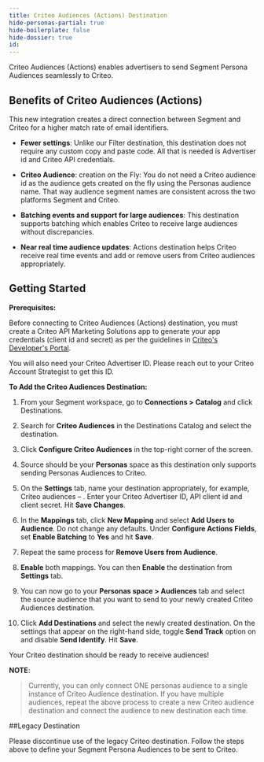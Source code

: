 ```yaml
---
title: Criteo Audiences (Actions) Destination
hide-personas-partial: true
hide-boilerplate: false
hide-dossier: true
id:
---
```

Criteo Audiences (Actions) enables advertisers to send Segment Persona Audiences seamlessly to Criteo.

## Benefits of Criteo Audiences (Actions)

This new integration creates a direct connection between Segment and Criteo for a higher match rate of email identifiers.  

- **Fewer settings**: Unlike our Filter destination, this destination does not require any custom copy and paste code. All that is needed is Advertiser id and Criteo API credentials.

- **Criteo Audience**: creation on the Fly: You do not need a Criteo audience id as the audience gets created on the fly using the Personas audience name. That way audience segment names are consistent across the two platforms Segment and Criteo.

- **Batching events and support for large audiences**: This destination supports batching which enables Criteo to receive large audiences without discrepancies.

- **Near real time audience updates**: Actions destination helps Criteo receive real time events and add or remove users from Criteo audiences appropriately.

## Getting Started

**Prerequisites:**  

Before connecting to Criteo Audiences (Actions) destination, you must create a Criteo API Marketing Solutions app to generate your app credentials (client id and secret) as per the guidelines in [Criteo's Developer's Portal](https://developers.criteo.com/marketing-solutions/docs/onboarding-checklist).  

You will also need your Criteo Advertiser ID. Please reach out to your Criteo Account Strategist to get this ID.

**To Add the Criteo Audiences Destination:**

1. From your Segment workspace, go to **Connections > Catalog** and click Destinations.

2. Search for **Criteo Audiences** in the Destinations Catalog and select the destination.

3. Click **Configure Criteo Audiences** in the top-right corner of the screen.

4. Source should be your **Personas** space as this destination only supports sending Personas Audiences to Criteo.

5. On the **Settings** tab, name your destination appropriately, for example, Criteo audiences – <audience name>. Enter your Criteo Advertiser ID, API client id and client secret. Hit **Save Changes**.  

6. In the **Mappings** tab, click **New Mapping** and select **Add Users to Audience**. Do not change any defaults. Under **Configure Actions Fields**, set **Enable Batching** to **Yes** and hit **Save**.  

7. Repeat the same process for **Remove Users from Audience**.

8. **Enable** both mappings. You can then **Enable** the destination from **Settings** tab.

9. You can now go to your **Personas space > Audiences** tab and select the source audience that you want to send to your newly created Criteo Audiences destination.

10. Click **Add Destinations** and select the newly created destination. On the settings that appear on the right-hand side, toggle **Send Track** option on and disable **Send Identify**. Hit **Save**.  

Your Criteo destination should be ready to receive audiences!

**NOTE**:
> Currently, you can only connect ONE personas audience to a single instance of Criteo Audience destination. If you have multiple audiences, repeat the above process to create a new Criteo audience destination and connect the audience to new destination each time.

##Legacy Destination

Please discontinue use of the legacy Criteo destination. Follow the steps above to define your Segment Persona Audiences to be sent to Criteo.   
